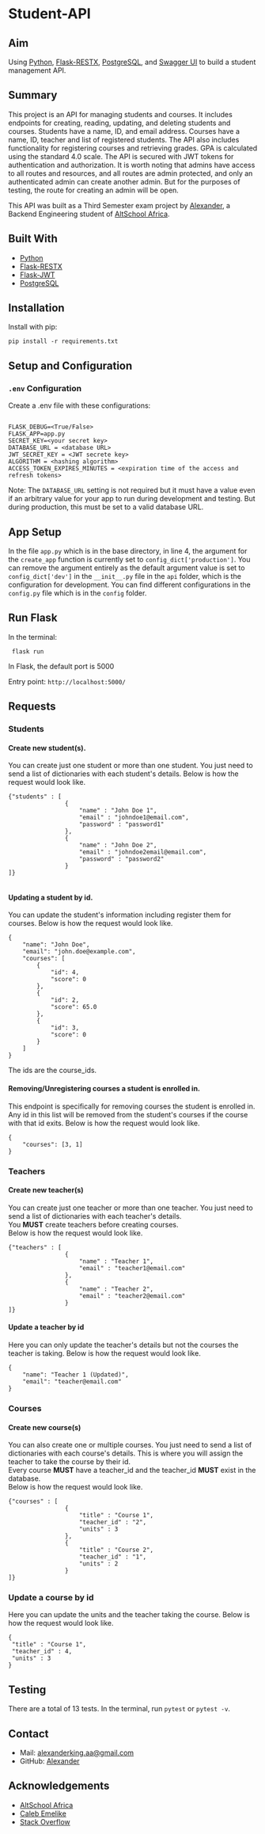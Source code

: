 # Student-API

## Aim
Using [Python](https://www.python.org/), [Flask-RESTX](https://flask-restx.readthedocs.io/en/latest/), [PostgreSQL](https://www.postgresql.org), and [Swagger UI](https://swagger.io/tools/swagger-ui/) to build a student management API.

## Summary
This project is an API for managing students and courses. It includes endpoints for creating, reading, updating, and deleting students and courses. 
Students have a name, ID, and email address. Courses have a name, ID, teacher and list of registered students. 
The API also includes functionality for registering courses and retrieving grades. GPA is calculated using the standard 4.0 scale.
The API is secured with JWT tokens for authentication and authorization. It is worth noting that admins have access to all routes and resources, and all routes are admin protected, and only an authenticated admin can create another admin. But for the purposes of testing, the route for creating an admin will be open.

This API was built as a Third Semester exam project by [Alexander](https://github.com/Anyaegbunam-Alexander), a Backend Engineering student of [AltSchool Africa](https://www.altschoolafrica.com/).

## Built With
- [Python](https://www.python.org/)
- [Flask-RESTX](https://flask-restx.readthedocs.io/en/latest/)
- [Flask-JWT](https://flask-jwt-extended.readthedocs.io/en/stable/)
- [PostgreSQL](https://www.postgresql.org)

## Installation
Install with pip:
```
pip install -r requirements.txt
```

## Setup and Configuration

### `.env` Configuration
Create a .env file with these configurations:
```

FLASK_DEBUG=<True/False>
FLASK_APP=app.py
SECRET_KEY=<your secret key>
DATABASE_URL = <database URL>
JWT_SECRET_KEY = <JWT secrete key>
ALGORITHM = <hashing algorithm>
ACCESS_TOKEN_EXPIRES_MINUTES = <expiration time of the access and refresh tokens>

```  
Note: The `DATABASE_URL` setting is not required but it must have a value even if an arbitrary value for your app to run during development and testing. But during production, this must be set to a valid database URL.  


## App Setup

In the file `app.py` which is in the base directory, in line 4, the argument for the `create_app` function is currently set to `config_dict['production']`. 
You can remove the argument entirely as the default argument value is set to `config_dict['dev']` in the `__init__.py` file in the `api` folder, which is the configuration for development.
You can find different configurations in the `config.py` file which is in the `config` folder.



## Run Flask
In the terminal:
```
 flask run
```
In Flask, the default port is 5000  

Entry point: `http://localhost:5000/`



## Requests
### Students
####  Create new student(s).
You can create just one student or more than one student. You just need to send a list of dictionaries with each student's details. Below is how the request would look like.
```
{"students" : [
                {
                    "name" : "John Doe 1",
                    "email" : "johndoe1@email.com",
                    "password" : "password1"
                },
                {
                    "name" : "John Doe 2",
                    "email" : "johndoe2email@email.com",
                    "password" : "password2"
                }
]}


```

#### Updating a student by id.
You can update the student's information including register them for courses. Below is how the request would look like.
```
{
    "name": "John Doe",
    "email": "john.doe@example.com",
    "courses": [
        {
            "id": 4,
            "score": 0
        },
        {
            "id": 2,
            "score": 65.0
        },
        {
            "id": 3,
            "score": 0
        }
    ]
}

```
The ids are the course_ids.

#### Removing/Unregistering courses a student is enrolled in.
This endpoint is specifically for removing courses the student is enrolled in. Any id in this list will be removed from the student's courses if the course with that id exits. Below is how the request would look like.
```
{
    "courses": [3, 1]
}
```

### Teachers
#### Create new teacher(s)
You can create just one teacher or more than one teacher. You just need to send a list of dictionaries with each teacher's details.  
You **MUST** create teachers before creating courses.  
Below is how the request would look like.
```
{"teachers" : [
                {
                    "name" : "Teacher 1",
                    "email" : "teacher1@email.com"
                },
                {
                    "name" : "Teacher 2",
                    "email" : "teacher2@email.com"
                }
]}

```
#### Update a teacher by id  
Here you can only update the teacher's details but not the courses the teacher is taking. Below is how the request would look like.
```
{
	"name": "Teacher 1 (Updated)",
	"email": "teacher@email.com"
}
```

### Courses
#### Create new course(s)
You can also create one or multiple courses. You just need to send a list of dictionaries with each course's details. This is where you will assign the teacher to take the course by their id.  
Every course **MUST** have a teacher_id and the teacher_id **MUST** exist in the database.  
Below is how the request would look like.
```
{"courses" : [
                {
                    "title" : "Course 1",
                    "teacher_id" : "2",
                    "units" : 3
                },
                {
                    "title" : "Course 2",
                    "teacher_id" : "1",
                    "units" : 2
                }        
]}

```
### Update a course by id
Here you can update the units and the teacher taking the course. Below is how the request would look like.
```
{
 "title" : "Course 1",
 "teacher_id" : 4,
 "units" : 3
}
```

## Testing
There are a total of 13 tests. In the terminal, run `pytest` or `pytest -v`.

## Contact
- Mail: alexanderking.aa@gmail.com
- GitHub: [Alexander](https://github.com/Anyaegbunam-Alexander)

## Acknowledgements
- [AltSchool Africa](https://www.altschoolafrica.com/)
- [Caleb Emelike](https://github.com/CalebEmelike)
- [Stack Overflow](https://stackoverflow.com/)
